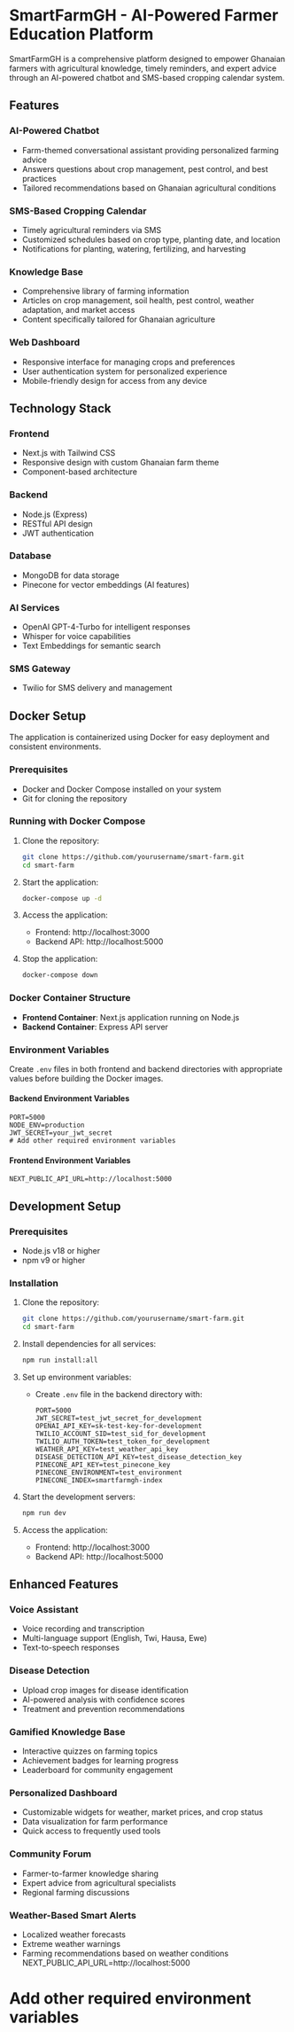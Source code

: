 # SmartFarmGH - AI-Powered Farmer Education Platform

SmartFarmGH is a comprehensive platform designed to empower Ghanaian farmers with agricultural knowledge, timely reminders, and expert advice through an AI-powered chatbot and SMS-based cropping calendar system.

## Features

### AI-Powered Chatbot
- Farm-themed conversational assistant providing personalized farming advice
- Answers questions about crop management, pest control, and best practices
- Tailored recommendations based on Ghanaian agricultural conditions

### SMS-Based Cropping Calendar
- Timely agricultural reminders via SMS
- Customized schedules based on crop type, planting date, and location
- Notifications for planting, watering, fertilizing, and harvesting

### Knowledge Base
- Comprehensive library of farming information
- Articles on crop management, soil health, pest control, weather adaptation, and market access
- Content specifically tailored for Ghanaian agriculture

### Web Dashboard
- Responsive interface for managing crops and preferences
- User authentication system for personalized experience
- Mobile-friendly design for access from any device

## Technology Stack

### Frontend
- Next.js with Tailwind CSS
- Responsive design with custom Ghanaian farm theme
- Component-based architecture

### Backend
- Node.js (Express)
- RESTful API design
- JWT authentication

### Database
- MongoDB for data storage
- Pinecone for vector embeddings (AI features)

### AI Services
- OpenAI GPT-4-Turbo for intelligent responses
- Whisper for voice capabilities
- Text Embeddings for semantic search

### SMS Gateway
- Twilio for SMS delivery and management

## Docker Setup

The application is containerized using Docker for easy deployment and consistent environments.

### Prerequisites

- Docker and Docker Compose installed on your system
- Git for cloning the repository

### Running with Docker Compose

1. Clone the repository:
   ```bash
   git clone https://github.com/yourusername/smart-farm.git
   cd smart-farm
   ```

2. Start the application:
   ```bash
   docker-compose up -d
   ```

3. Access the application:
   - Frontend: http://localhost:3000
   - Backend API: http://localhost:5000

4. Stop the application:
   ```bash
   docker-compose down
   ```

### Docker Container Structure

- **Frontend Container**: Next.js application running on Node.js
- **Backend Container**: Express API server

### Environment Variables

Create `.env` files in both frontend and backend directories with appropriate values before building the Docker images.

#### Backend Environment Variables
```
PORT=5000
NODE_ENV=production
JWT_SECRET=your_jwt_secret
# Add other required environment variables
```

#### Frontend Environment Variables
```
NEXT_PUBLIC_API_URL=http://localhost:5000
```

## Development Setup

### Prerequisites
- Node.js v18 or higher
- npm v9 or higher

### Installation

1. Clone the repository:
   ```bash
   git clone https://github.com/yourusername/smart-farm.git
   cd smart-farm
   ```

2. Install dependencies for all services:
   ```bash
   npm run install:all
   ```

3. Set up environment variables:
   - Create `.env` file in the backend directory with:
     ```
     PORT=5000
     JWT_SECRET=test_jwt_secret_for_development
     OPENAI_API_KEY=sk-test-key-for-development
     TWILIO_ACCOUNT_SID=test_sid_for_development
     TWILIO_AUTH_TOKEN=test_token_for_development
     WEATHER_API_KEY=test_weather_api_key
     DISEASE_DETECTION_API_KEY=test_disease_detection_key
     PINECONE_API_KEY=test_pinecone_key
     PINECONE_ENVIRONMENT=test_environment
     PINECONE_INDEX=smartfarmgh-index
     ```

4. Start the development servers:
   ```bash
   npm run dev
   ```

5. Access the application:
   - Frontend: http://localhost:3000
   - Backend API: http://localhost:5000

## Enhanced Features

### Voice Assistant
- Voice recording and transcription
- Multi-language support (English, Twi, Hausa, Ewe)
- Text-to-speech responses

### Disease Detection
- Upload crop images for disease identification
- AI-powered analysis with confidence scores
- Treatment and prevention recommendations

### Gamified Knowledge Base
- Interactive quizzes on farming topics
- Achievement badges for learning progress
- Leaderboard for community engagement

### Personalized Dashboard
- Customizable widgets for weather, market prices, and crop status
- Data visualization for farm performance
- Quick access to frequently used tools

### Community Forum
- Farmer-to-farmer knowledge sharing
- Expert advice from agricultural specialists
- Regional farming discussions

### Weather-Based Smart Alerts
- Localized weather forecasts
- Extreme weather warnings
- Farming recommendations based on weather conditions
NEXT_PUBLIC_API_URL=http://localhost:5000
# Add other required environment variables
```